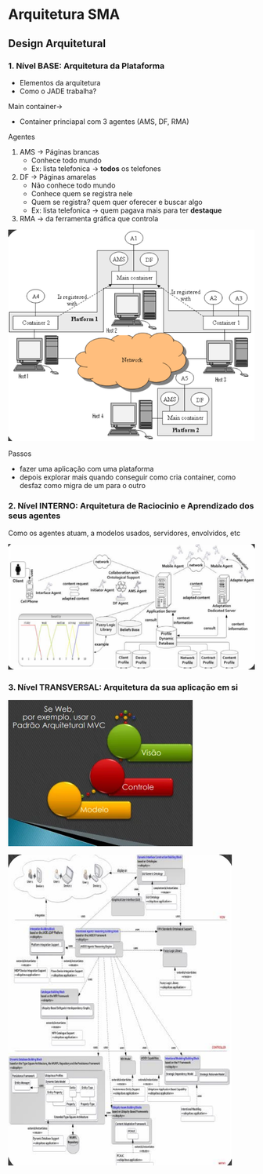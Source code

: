 # Arquitetura SMA

## Design Arquitetural

### **1. Nível BASE: Arquitetura da Plataforma**

- Elementos da arquitetura
- Como o JADE trabalha?

Main container→ 

- Container princiapal com 3 agentes (AMS, DF, RMA)

Agentes

1. AMS → Páginas brancas
    - Conhece todo mundo
    - Ex: lista telefonica → **todos** os telefones
2. DF → Páginas amarelas
    - Não conhece todo mundo
    - Conhece quem se registra nele
    - Quem se registra? quem quer oferecer e buscar algo
    - Ex: lista telefonica → quem pagava mais para ter **destaque**
3. RMA → da ferramenta gráfica que controla

![image.png](../img/3-1-base.png)

Passos 

- fazer uma aplicação com uma plataforma
- depois explorar mais quando conseguir como cria container, como desfaz como migra de um para o outro

### 2. Nível **INTERNO**: Arquitetura de Raciocinio e Aprendizado dos seus agentes

Como os agentes atuam, a modelos usados, servidores, envolvidos, etc

![image.png](../img/3-2-interno.png)

### 3. Nível **TRANSVERSAL**: Arquitetura da sua aplicação em si

![image.png](../img/3-3-transversal1.png)

![image.png](../img/3-4-transversal2.png)